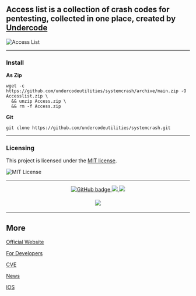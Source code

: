 
## Access list is a collection of crash codes for pentesting, collected in one place, created by [Undercode](https://undercode.help)
![Access List](https://imgur.com/69WTtYi.png)
- - - 

### Install

**As Zip**
```
wget -c https://github.com/undercodeutilities/systemcrash/archive/main.zip -O Accesslist.zip \
  && unzip Access.zip \
  && rm -f Access.zip
```


**Git**
```
git clone https://github.com/undercodeutilities/systemcrash.git
```
- - -

### Licensing

This project is licensed under the [MIT license](LICENSE).

![MIT License](https://imgur.com/cZEKg8y.png)
 
- - - 

<p align="center">
  <a href="https://github.com/undercodeutilities?tab=followers">
    <img src="https://img.shields.io/github/followers/undercodeutilities?logo=github&style=for-the-badge" alt="GitHub badge" />
  </a>
  <a href="http://twitter.com/undercodeupdate_">
    <img src="https://img.shields.io/twitter/follow/undercodeupdate?color=blue&label=FOLLOW&logo=twitter&style=for-the-badge" />
  </a>
  <a href="https://www.youtube.com/undercode?sub_confirmation=1">
    <img src="https://img.shields.io/youtube/channel/subscribers/UCTxFOnRuDDAD6NIHis06QVA?label=Subscribe&logo=youtube&logoColor=red&style=for-the-badge" />
  </a>
</p>
<h4 align="center"><img src="https://github-readme-stats.vercel.app/api?username=undercodeutilities&show_icons=true&theme=algolia" /></h4>

- - - 

## More

[Official Website](https://Undercode.help)

[For Developers](https://dev.undercode.help)

[CVE](https://dailycve.com)

[News](https://UndercodeNews.com)

[IOS](https://iUndercode.com)
